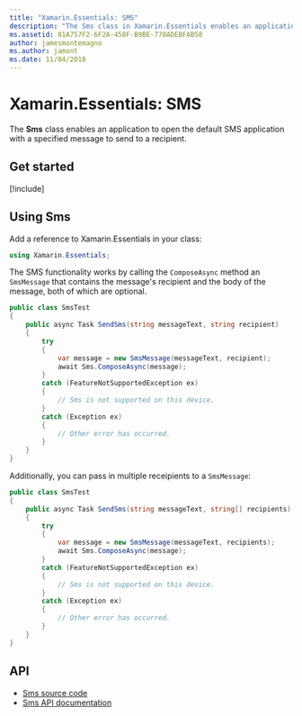 ```yaml
---
title: "Xamarin.Essentials: SMS"
description: "The Sms class in Xamarin.Essentials enables an application to open the default SMS application with a specified message to send to a recipient."
ms.assetid: 81A757F2-6F2A-458F-B9BE-770ADEBFAB58
author: jamesmontemagno
ms.author: jamont
ms.date: 11/04/2018
---
```


# Xamarin.Essentials: SMS

The **Sms** class enables an application to open the default SMS application with a specified message to send to a recipient.

## Get started

[!include[](~/essentials/includes/get-started.md)]

## Using Sms

Add a reference to Xamarin.Essentials in your class:

```csharp
using Xamarin.Essentials;
```

The SMS functionality works by calling the `ComposeAsync` method an `SmsMessage` that contains the message's recipient and the body of the message, both of which are optional.

```csharp
public class SmsTest
{
    public async Task SendSms(string messageText, string recipient)
    {
        try
        {
            var message = new SmsMessage(messageText, recipient);
            await Sms.ComposeAsync(message);
        }
        catch (FeatureNotSupportedException ex)
        {
            // Sms is not supported on this device.
        }
        catch (Exception ex)
        {
            // Other error has occurred.
        }
    }
}
```

Additionally, you can pass in multiple receipients to a `SmsMessage`:

```csharp
public class SmsTest
{
    public async Task SendSms(string messageText, string[] recipients)
    {
        try
        {
            var message = new SmsMessage(messageText, recipients);
            await Sms.ComposeAsync(message);
        }
        catch (FeatureNotSupportedException ex)
        {
            // Sms is not supported on this device.
        }
        catch (Exception ex)
        {
            // Other error has occurred.
        }
    }
}
```

## API

- [Sms source code](https://github.com/xamarin/Essentials/tree/master/Xamarin.Essentials/Sms)
- [Sms API documentation](xref:Xamarin.Essentials.Sms)
